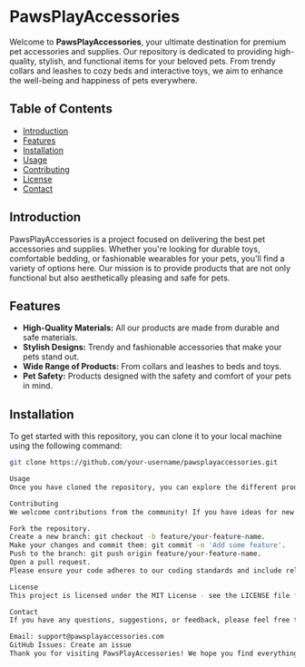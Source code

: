 # PawsPlayAccessories

Welcome to **PawsPlayAccessories**, your ultimate destination for premium pet accessories and supplies. Our repository is dedicated to providing high-quality, stylish, and functional items for your beloved pets. From trendy collars and leashes to cozy beds and interactive toys, we aim to enhance the well-being and happiness of pets everywhere.

## Table of Contents

- [Introduction](#introduction)
- [Features](#features)
- [Installation](#installation)
- [Usage](#usage)
- [Contributing](#contributing)
- [License](#license)
- [Contact](#contact)

## Introduction

PawsPlayAccessories is a project focused on delivering the best pet accessories and supplies. Whether you're looking for durable toys, comfortable bedding, or fashionable wearables for your pets, you'll find a variety of options here. Our mission is to provide products that are not only functional but also aesthetically pleasing and safe for pets.

## Features

- **High-Quality Materials:** All our products are made from durable and safe materials.
- **Stylish Designs:** Trendy and fashionable accessories that make your pets stand out.
- **Wide Range of Products:** From collars and leashes to beds and toys.
- **Pet Safety:** Products designed with the safety and comfort of your pets in mind.

## Installation

To get started with this repository, you can clone it to your local machine using the following command:

```bash
git clone https://github.com/your-username/pawsplayaccessories.git

Usage
Once you have cloned the repository, you can explore the different products and accessories listed. Each product category is organized into separate directories. Feel free to browse through them to find the perfect items for your pets.

Contributing
We welcome contributions from the community! If you have ideas for new products or improvements to existing ones, please follow these steps:

Fork the repository.
Create a new branch: git checkout -b feature/your-feature-name.
Make your changes and commit them: git commit -m 'Add some feature'.
Push to the branch: git push origin feature/your-feature-name.
Open a pull request.
Please ensure your code adheres to our coding standards and include relevant tests.

License
This project is licensed under the MIT License - see the LICENSE file for details.

Contact
If you have any questions, suggestions, or feedback, please feel free to contact us:

Email: support@pawsplayaccessories.com
GitHub Issues: Create an issue
Thank you for visiting PawsPlayAccessories! We hope you find everything you need to make your pets happy and comfortable.
